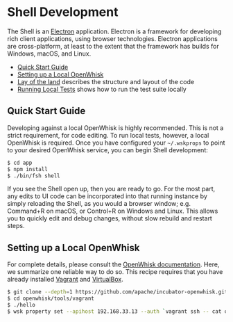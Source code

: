 # Shell Development

The Shell is an [Electron](https://electron.atom.io/)
application. Electron is a framework for developing rich client
applications, using browser technologies. Electron applications are
cross-platform, at least to the extent that the framework has builds
for Windows, macOS, and Linux.

   - [Quick Start Guide](#quick-start-guide)
   - [Setting up a Local OpenWhisk](#setting-up-a-local-openwhisk)
   - [Lay of the land](lay-of-the-land.md) describes the structure and
     layout of the code
   - [Running Local Tests](local-testing.md) shows how to run the test
     suite locally

## Quick Start Guide

Developing against a local OpenWhisk is highly recommended. This is
not a strict requirement, for code editing. To run local tests,
however, a local OpenWhisk is required. Once you have configured your
`~/.wskprops` to point to your desired OpenWhisk service, you can
begin Shell development:

```bash
$ cd app
$ npm install
$ ./bin/fsh shell
```

If you see the Shell open up, then you are ready to go. For the most
part, any edits to UI code can be incorporated into that running
instance by simply reloading the Shell, as you would a browser window;
e.g. Command+R on macOS, or Control+R on Windows and Linux. This
allows you to quickly edit and debug changes, without slow rebuild and
restart steps.

## Setting up a Local OpenWhisk

For complete details, please consult
the
[OpenWhisk documentation](https://github.com/apache/incubator-openwhisk). Here,
we summarize one reliable way to do so. This recipe requires that you
have already installed [Vagrant](https://www.vagrantup.com)
and [VirtualBox](https://www.virtualbox.org/).

```bash
$ git clone --depth=1 https://github.com/apache/incubator-openwhisk.git openwhisk
$ cd openwhisk/tools/vagrant
$ ./hello
$ wsk property set --apihost 192.168.33.13 --auth `vagrant ssh -- cat openwhisk/ansible/files/auth.guest`
```
